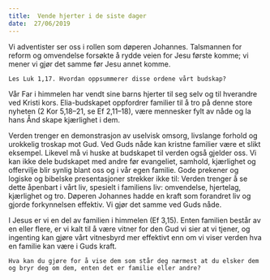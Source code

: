 ```yaml
---
title:  Vende hjerter i de siste dager
date:  27/06/2019
---
```


Vi adventister ser oss i rollen som døperen Johannes. Talsmannen for reform og omvendelse forsøkte å rydde veien for Jesu første komme; vi mener vi gjør det samme før Jesu annet komme.

`Les Luk 1,17. Hvordan oppsummerer disse ordene vårt budskap?`

Vår Far i himmelen har vendt sine barns hjerter til seg selv og til hverandre ved Kristi kors. Elia-budskapet oppfordrer familier til å tro på denne store nyheten (2 Kor 5,18–21, se Ef 2,11–18), være mennesker fylt av nåde og la hans Ånd skape kjærlighet i dem.

Verden trenger en demonstrasjon av uselvisk omsorg, livslange forhold og urokkelig troskap mot Gud. Ved Guds nåde kan kristne familier være et slikt eksempel. Likevel må vi huske at budskapet til verden også gjelder oss. Vi kan ikke dele budskapet med andre før evangeliet, samhold, kjærlighet og offervilje blir synlig blant oss og i vår egen familie. Gode prekener og logiske og bibelske presentasjoner strekker ikke til: Verden trenger å se dette åpenbart i vårt liv, spesielt i familiens liv: omvendelse, hjertelag, kjærlighet og tro. Døperen Johannes hadde en kraft som forandret liv og gjorde forkynnelsen effektiv. Vi gjør det samme ved Guds nåde.

I Jesus er vi en del av familien i himmelen (Ef 3,15). Enten familien består av en eller flere, er vi kalt til å være vitner for den Gud vi sier at vi tjener, og ingenting kan gjøre vårt vitnesbyrd mer effektivt enn om vi viser verden hva en familie kan være i Guds kraft.

`Hva kan du gjøre for å vise dem som står deg nærmest at du elsker dem og bryr deg om dem, enten det er familie eller andre?`